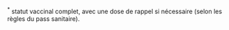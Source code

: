 <sup>*</sup>
statut vaccinal complet, avec une dose de rappel si nécessaire (selon les règles du pass sanitaire).
